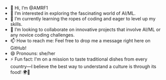 - 👋 Hi, I’m @AMRF1
- 👀 I’m interested in exploring the fascinating world of AI/ML.
- 🌱 I’m currently learning the ropes of coding and eager to level up my skills.
- 💞️ I’m looking to collaborate on innovative projects that involve AI/ML or any novice coding challenges.
- 📫 How to reach me: Feel free to drop me a message right here on GitHub!
- 😄 Pronouns: she/her
- ⚡ Fun fact: I'm on a mission to taste traditional dishes from every country—I believe the best way to understand a culture is through its food! 🌍🍲


<!---
AMRF1/AMRF1 is a ✨ special ✨ repository because its `README.md` (this file) appears on your GitHub profile.
You can click the Preview link to take a look at your changes.
--->
